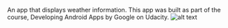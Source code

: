 An app that displays weather information. This app was built as part of the course, Developing Android Apps by Google on Udacity.
![alt text](https://github.com/coolio-1/Sunshine-WeatherApp/Screenshot_2018-03-24-02-04-39-265_com.example.android.sunshine.png)
